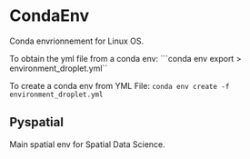 # CondaEnv
Conda envrionnement for Linux OS. 

To obtain the yml file from a conda env:
```conda env export > environment_droplet.yml``

To create a conda env from YML File:
```conda env create -f environment_droplet.yml```

## Pyspatial
Main spatial env for Spatial Data Science. 
